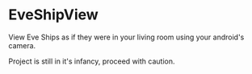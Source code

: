 EveShipView
===========

View Eve Ships as if they were in your living room using your android's camera.

Project is still in it's infancy, proceed with caution.
